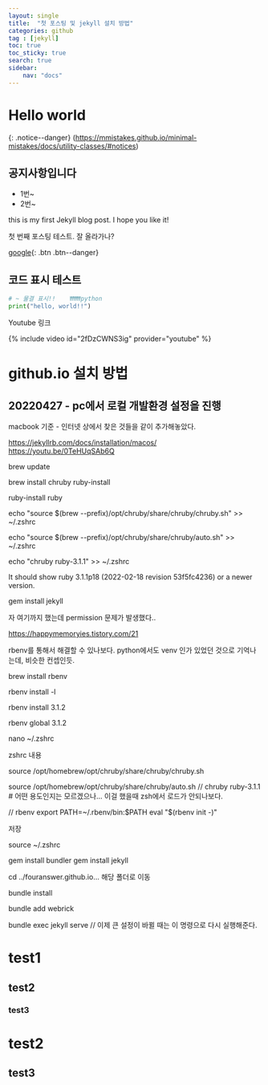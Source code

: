 ```yaml
---
layout: single
title:  "첫 포스팅 및 jekyll 설치 방법"
categories: github
tag : [jekyll]
toc: true
toc_sticky: true
search: true
sidebar:
    nav: "docs"
---
```


# Hello world 
{: .notice--danger}
(https://mmistakes.github.io/minimal-mistakes/docs/utility-classes/#notices)

<div class="notice--success">
<h2>공지사항입니다</h2>
<ul>
    <li>1번~</li>
    <li>2번~</li>
</ul>
</div>


this is my first Jekyll blog post.
I hope you like it!

첫 번째 포스팅 테스트. 
잘 올라가나?

[google](https://google.com){: .btn .btn--danger}

## 코드 표시 테스트

``` python
# ~ 물결 표시!!    ₩₩₩python
print("hello, world!!")
```

Youtube 링크

{% include video id="2fDzCWNS3ig" provider="youtube" %}


# github.io 설치 방법

## 20220427 - pc에서 로컬 개발환경 설정을 진행

macbook 기준 - 인터넷 상에서 찾은 것들을 같이 추가해놓았다.


https://jekyllrb.com/docs/installation/macos/
https://youtu.be/0TeHUqSAb6Q



brew update

brew install chruby ruby-install

ruby-install ruby

echo "source $(brew --prefix)/opt/chruby/share/chruby/chruby.sh" >> ~/.zshrc

echo "source $(brew --prefix)/opt/chruby/share/chruby/auto.sh" >> ~/.zshrc

echo "chruby ruby-3.1.1" >> ~/.zshrc

It should show ruby 3.1.1p18 (2022-02-18 revision 53f5fc4236) or a newer version.

gem install jekyll

자 여기까지 했는데 permission 문제가 발생했다..


https://happymemoryies.tistory.com/21

rbenv를 통해서 해결할 수 있나보다. python에서도 venv 인가 있었던 것으로 기억나는데, 비슷한 컨셉인듯.

brew install rbenv

rbenv install -l 

rbenv install 3.1.2

rbenv global 3.1.2


nano ~/.zshrc

zshrc 내용

source /opt/homebrew/opt/chruby/share/chruby/chruby.sh

source /opt/homebrew/opt/chruby/share/chruby/auto.sh
// chruby ruby-3.1.1  # 어떤 용도인지는 모르겠으나... 이걸 했을때 zsh에서 로드가 안되나보다.

// rbenv
export PATH=~/.rbenv/bin:$PATH
eval "$(rbenv init -)"

저장

source ~/.zshrc

gem install bundler
gem install jekyll

cd ../fouranswer.github.io... 해당 폴더로 이동

bundle install

bundle add webrick

bundle exec jekyll serve    // 이제 큰 설정이 바뀔 때는 이 명령으로 다시 실행해준다.


# test1

## test2

### test3

# test2
## test3


